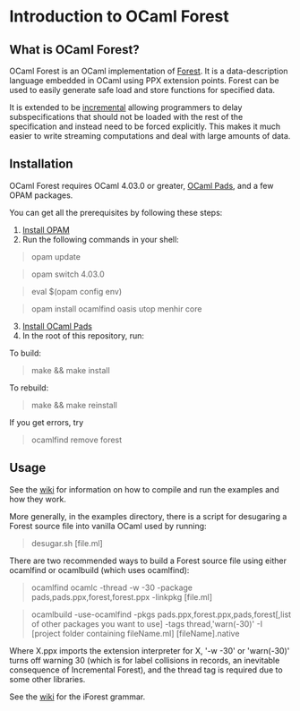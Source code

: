 # Introduction to OCaml Forest

## What is OCaml Forest?

OCaml Forest is an OCaml implementation of [Forest][forestproj]. It is
a data-description language embedded in OCaml using PPX extension
points. Forest can be used to easily generate safe load and store
functions for specified data.

It is extended to be [incremental][iForest] allowing programmers to
delay subspecifications that should not be loaded with the rest of
the specification and instead need to be forced explicitly. This makes
it much easier to write streaming computations and deal with large
amounts of data.

## Installation
<a name="install"/>

OCaml Forest requires OCaml 4.03.0 or greater, [OCaml Pads][opads],
and a few OPAM packages.

You can get all the prerequisites by following these steps:

1. [Install OPAM][opamInstall]
2. Run the following commands in your shell:
> opam update

> opam switch 4.03.0

> eval $(opam config env)

> opam install ocamlfind oasis utop menhir core

3. [Install OCaml Pads][opadsInstall]
4. In the root of this repository, run:

To build:

> make && make install

To rebuild:

> make && make reinstall

If you get errors, try

> ocamlfind remove forest

## Usage
<a name="usage"/>

See the [wiki][wikiEx] for information on how to compile and run the
examples and how they work.

More generally, in the examples directory, there is a script for
desugaring a Forest source file into vanilla OCaml used by running:

> desugar.sh [file.ml]

There are two recommended ways to build a Forest source file using
either ocamlfind or ocamlbuild (which uses ocamlfind):

> ocamlfind ocamlc -thread -w -30 -package pads,pads.ppx,forest,forest.ppx -linkpkg [file.ml]

> ocamlbuild -use-ocamlfind -pkgs
  pads.ppx,forest.ppx,pads,forest[,list of other packages you want to
  use] -tags thread,'warn(-30)' -I [project folder containing
  fileName.ml] [fileName].native
  
Where X.ppx imports the extension interpreter for X, '-w -30' or
'warn(-30)' turns off warning 30 (which is for label collisions in
records, an inevitable consequence of Incremental Forest), and the
thread tag is required due to some other libraries.
  
See the [wiki][wikiGrammar] for the iForest grammar.

[forestproj]: http://forestproj.org/ "Forest Project"
[opads]: https://github.com/padsproj/opads "OCaml Pads Repository"
[opadsInstall]: https://github.com/padsproj/opads#install "Installing OCaml Pads"
[iForest]:
http://www.cs.cornell.edu/~dilorenzo/docs/incremental-forest.pdf
"Incremental Forest Paper"
[opamInstall]: https://opam.ocaml.org/doc/Install.html "How to install
OPAM"
[wikiEx]:
https://github.com/padsproj/oforest/wiki/Getting-Started-with-iForest#examples
"Incremental Forest Examples"
[wikiGrammar]:
https://github.com/padsproj/oforest/wiki/Getting-Started-with-iForest#grammar
"Incremental Forest Grammar"
